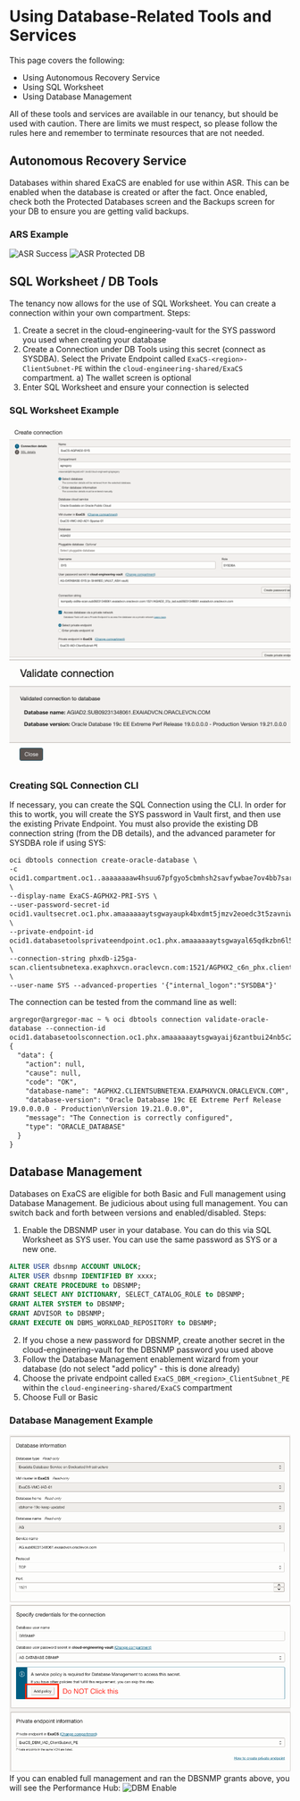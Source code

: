# Using Database-Related Tools and Services

This page covers the following:
- Using Autonomous Recovery Service
- Using SQL Worksheet
- Using Database Management

All of these tools and services are available in our tenancy, but should be used with caution.  There are limits we must respect, so please follow the rules here and remember to terminate resources that are not needed.

## Autonomous Recovery Service
Databases within shared ExaCS are enabled for use within ASR.  This can be enabled when the database is created or after the fact.  Once enabled, check both the Protected Databases screen and the Backups screen for your DB to ensure you are getting valid backups.

### ARS Example
![ASR Success](images/ASR-Successful.png)
![ASR Protected DB](images/ASR-Protected-DB.png)

## SQL Worksheet / DB Tools
The tenancy now allows for the use of SQL Worksheet.  You can create a connection within your own compartment.  Steps:
1) Create a secret in the cloud-engineering-vault for the SYS password you used when creating your database
2) Create a Connection under DB Tools using this secret (connect as SYSDBA).  Select the Private Endpoint called `ExaCS-<region>-ClientSubnet-PE` within the `cloud-engineering-shared/ExaCS` compartment.
   a) The wallet screen is optional
4) Enter SQL Worksheet and ensure your connection is selected

### SQL Worksheet Example
![SQLW Conn](images/SQLWorksheet-Connection.png)
![SQLW Conn](images/SQLWorksheet-Connection-Valid.png)

### Creating SQL Connection CLI
If necessary, you can create the SQL Connection using the CLI.  In order for this to wortk, you will create the SYS password in Vault first, and then use the existing Private Endpoint.  You must also provide the existing DB connection string (from the DB details), and the advanced parameter for SYSDBA role if using SYS:

```
oci dbtools connection create-oracle-database \
-c ocid1.compartment.oc1..aaaaaaaaw4hsuu67pfgyo5cbmhsh2savfywbae7ov4bb7saroeydkgviecbq \
--display-name ExaCS-AGPHX2-PRI-SYS \
--user-password-secret-id ocid1.vaultsecret.oc1.phx.amaaaaaaytsgwayaupk4bxdmt5jmzv2eoedc3t5zavniw76nfbc3bovqlxwq \
--private-endpoint-id ocid1.databasetoolsprivateendpoint.oc1.phx.amaaaaaaytsgwayal65qdkzbn6l5gqxi7sapy7bbgib3wk4ustadzttf6kra \
--connection-string phxdb-i25ga-scan.clientsubnetexa.exaphxvcn.oraclevcn.com:1521/AGPHX2_c6n_phx.clientsubnetexa.exaphxvcn.oraclevcn.com \
--user-name SYS --advanced-properties '{"internal_logon":"SYSDBA"}'
```

The connection can be tested from the command line as well:
```
argregor@argregor-mac ~ % oci dbtools connection validate-oracle-database --connection-id ocid1.databasetoolsconnection.oc1.phx.amaaaaaaytsgwayaij6zantbui24nb5c2owri3d2zvwp2gwlxkg5b6kwei3a
{
  "data": {
    "action": null,
    "cause": null,
    "code": "OK",
    "database-name": "AGPHX2.CLIENTSUBNETEXA.EXAPHXVCN.ORACLEVCN.COM",
    "database-version": "Oracle Database 19c EE Extreme Perf Release 19.0.0.0.0 - Production\nVersion 19.21.0.0.0",
    "message": "The Connection is correctly configured",
    "type": "ORACLE_DATABASE"
  }
}
```
## Database Management
Databases on ExaCS are eligible for both Basic and Full management using Database Management.  Be judicious about using full management.  You can switch back and forth between versions and enabled/disabled.  Steps:
1) Enable the DBSNMP user in your database.  You can do this via SQL Worksheet as SYS user.  You can use the same password as SYS or a new one.
```sql
ALTER USER dbsnmp ACCOUNT UNLOCK;
ALTER USER dbsnmp IDENTIFIED BY xxxx;
GRANT CREATE PROCEDURE to DBSNMP;
GRANT SELECT ANY DICTIONARY, SELECT_CATALOG_ROLE to DBSNMP;
GRANT ALTER SYSTEM to DBSNMP;
GRANT ADVISOR to DBSNMP;
GRANT EXECUTE ON DBMS_WORKLOAD_REPOSITORY to DBSNMP;
```
2) If you chose a new password for DBSNMP, create another secret in the cloud-engineering-vault for the DBSNMP password you used above
3) Follow the Database Management enablement wizard from your database (do not select "add policy" - this is done already)
4) Choose the private endpoint called `ExaCS_DBM_<region>_ClientSubnet_PE` within the `cloud-engineering-shared/ExaCS` compartment
5) Choose Full or Basic

### Database Management Example
![DBM Enable](images/DBM-Enable1.png)
![DBM Enable](images/DBM-Enable2.png)
If you can enabled full management and ran the DBSNMP grants above, you will see the Performance Hub:
![DBM Enable](images/DBM-PerfHub.png)
